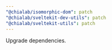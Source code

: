 ```yaml
---
"@chialab/isomorphic-dom": patch
"@chialab/sveltekit-dev-utils": patch
"@chialab/sveltekit-utils": patch
---
```


Upgrade dependencies.
